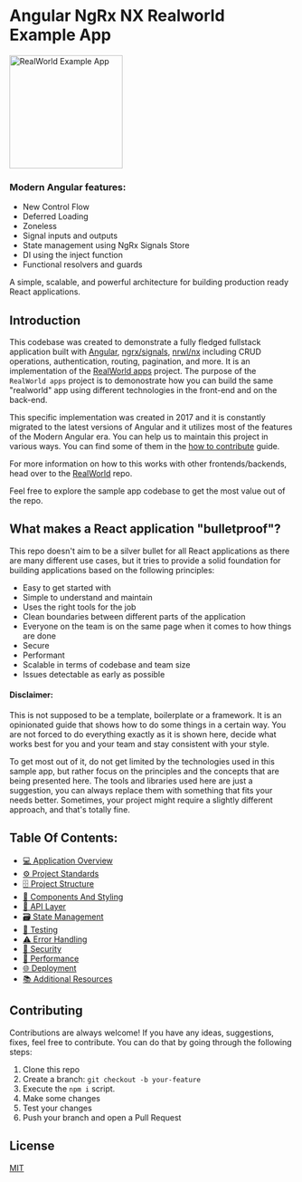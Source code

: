 # Angular NgRx NX Realworld Example App

<img src="logo.png" alt="RealWorld Example App" width="200"/>

### Modern Angular features:

- New Control Flow
- Deferred Loading
- Zoneless
- Signal inputs and outputs
- State management using NgRx Signals Store
- DI using the inject function
- Functional resolvers and guards

A simple, scalable, and powerful architecture for building production ready React applications.

## Introduction

This codebase was created to demonstrate a fully fledged fullstack application built with [Angular](https://angular.dev/), [ngrx/signals](https://ngrx.io/guide/signals), [nrwl/nx](https://nx.dev/) including CRUD operations, authentication, routing, pagination, and more. It is an implementation of the [RealWorld apps](https://github.com/gothinkster/realworld) project. The purpose of the `RealWorld apps` project is to demonostrate how you can build the same "realworld" app using different technologies in the front-end and on the back-end.

This specific implementation was created in 2017 and it is constantly migrated to the latest versions of Angular and it utilizes most of the features of the Modern Angular era. You can help us to maintain this project in various ways. You can find some of them in the [how to contribute]() guide.

For more information on how to this works with other frontends/backends, head over to the [RealWorld](https://github.com/gothinkster/realworld) repo.

Feel free to explore the sample app codebase to get the most value out of the repo.

## What makes a React application "bulletproof"?

This repo doesn't aim to be a silver bullet for all React applications as there are many different use cases, but it tries to provide a solid foundation for building applications based on the following principles:

- Easy to get started with
- Simple to understand and maintain
- Uses the right tools for the job
- Clean boundaries between different parts of the application
- Everyone on the team is on the same page when it comes to how things are done
- Secure
- Performant
- Scalable in terms of codebase and team size
- Issues detectable as early as possible

#### Disclaimer:

This is not supposed to be a template, boilerplate or a framework. It is an opinionated guide that shows how to do some things in a certain way. You are not forced to do everything exactly as it is shown here, decide what works best for you and your team and stay consistent with your style.

To get most out of it, do not get limited by the technologies used in this sample app, but rather focus on the principles and the concepts that are being presented here. The tools and libraries used here are just a suggestion, you can always replace them with something that fits your needs better. Sometimes, your project might require a slightly different approach, and that's totally fine.

## Table Of Contents:

- [💻 Application Overview](docs/application-overview.md)
- [⚙️ Project Standards](docs/project-standards.md)
- [🗄️ Project Structure](docs/project-structure.md)
- [🧱 Components And Styling](docs/components-and-styling.md)
- [📡 API Layer](docs/api-layer.md)
- [🗃️ State Management](docs/state-management.md)
- [🧪 Testing](docs/testing.md)
- [⚠️ Error Handling](docs/error-handling.md)
- [🔐 Security](docs/security.md)
- [🚄 Performance](docs/performance.md)
- [🌐 Deployment](docs/deployment.md)
- [📚 Additional Resources](docs/additional-resources.md)

## Contributing

Contributions are always welcome! If you have any ideas, suggestions, fixes, feel free to contribute. You can do that by going through the following steps:

1. Clone this repo
2. Create a branch: `git checkout -b your-feature`
3. Execute the `npm i` script.
4. Make some changes
5. Test your changes
6. Push your branch and open a Pull Request

## License

[MIT](/LICENSE)
